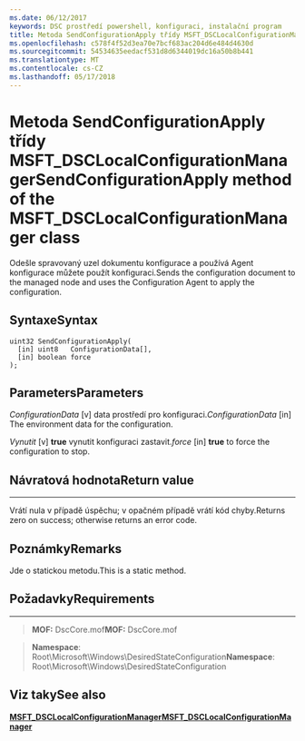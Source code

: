```yaml
---
ms.date: 06/12/2017
keywords: DSC prostředí powershell, konfiguraci, instalační program
title: Metoda SendConfigurationApply třídy MSFT_DSCLocalConfigurationManager
ms.openlocfilehash: c578f4f52d3ea70e7bcf683ac204d6e484d4630d
ms.sourcegitcommit: 54534635eedacf531d8d6344019dc16a50b8b441
ms.translationtype: MT
ms.contentlocale: cs-CZ
ms.lasthandoff: 05/17/2018
---
```

# <a name="sendconfigurationapply-method-of-the-msftdsclocalconfigurationmanager-class"></a><span data-ttu-id="4dc4c-103">Metoda SendConfigurationApply třídy MSFT_DSCLocalConfigurationManager</span><span class="sxs-lookup"><span data-stu-id="4dc4c-103">SendConfigurationApply method of the MSFT_DSCLocalConfigurationManager class</span></span>

<span data-ttu-id="4dc4c-104">Odešle spravovaný uzel dokumentu konfigurace a používá Agent konfigurace můžete použít konfiguraci.</span><span class="sxs-lookup"><span data-stu-id="4dc4c-104">Sends the configuration document to the managed node and uses the Configuration Agent to apply the configuration.</span></span>

<a name="syntax"></a><span data-ttu-id="4dc4c-105">Syntaxe</span><span class="sxs-lookup"><span data-stu-id="4dc4c-105">Syntax</span></span>
------

```mof
uint32 SendConfigurationApply(
  [in] uint8   ConfigurationData[],
  [in] boolean force
);
```

<a name="parameters"></a><span data-ttu-id="4dc4c-106">Parameters</span><span class="sxs-lookup"><span data-stu-id="4dc4c-106">Parameters</span></span>
----------

<span data-ttu-id="4dc4c-107">*ConfigurationData* \[v\] data prostředí pro konfiguraci.</span><span class="sxs-lookup"><span data-stu-id="4dc4c-107">*ConfigurationData* \[in\] The environment data for the configuration.</span></span>

<span data-ttu-id="4dc4c-108">*Vynutit* \[v\] **true** vynutit konfiguraci zastavit.</span><span class="sxs-lookup"><span data-stu-id="4dc4c-108">*force* \[in\] **true** to force the configuration to stop.</span></span>

## <a name="return-value"></a><span data-ttu-id="4dc4c-109">Návratová hodnota</span><span class="sxs-lookup"><span data-stu-id="4dc4c-109">Return value</span></span>
------------

<span data-ttu-id="4dc4c-110">Vrátí nula v případě úspěchu; v opačném případě vrátí kód chyby.</span><span class="sxs-lookup"><span data-stu-id="4dc4c-110">Returns zero on success; otherwise returns an error code.</span></span>

## <a name="remarks"></a><span data-ttu-id="4dc4c-111">Poznámky</span><span class="sxs-lookup"><span data-stu-id="4dc4c-111">Remarks</span></span>

<span data-ttu-id="4dc4c-112">Jde o statickou metodu.</span><span class="sxs-lookup"><span data-stu-id="4dc4c-112">This is a static method.</span></span>

## <a name="requirements"></a><span data-ttu-id="4dc4c-113">Požadavky</span><span class="sxs-lookup"><span data-stu-id="4dc4c-113">Requirements</span></span>
------------
><span data-ttu-id="4dc4c-114">**MOF:** DscCore.mof</span><span class="sxs-lookup"><span data-stu-id="4dc4c-114">**MOF:** DscCore.mof</span></span>

><span data-ttu-id="4dc4c-115">**Namespace**: Root\Microsoft\Windows\DesiredStateConfiguration</span><span class="sxs-lookup"><span data-stu-id="4dc4c-115">**Namespace**: Root\Microsoft\Windows\DesiredStateConfiguration</span></span>


## <a name="see-also"></a><span data-ttu-id="4dc4c-116">Viz taky</span><span class="sxs-lookup"><span data-stu-id="4dc4c-116">See also</span></span>


[<span data-ttu-id="4dc4c-117">**MSFT_DSCLocalConfigurationManager**</span><span class="sxs-lookup"><span data-stu-id="4dc4c-117">**MSFT_DSCLocalConfigurationManager**</span></span>](msft-dsclocalconfigurationmanager.md)